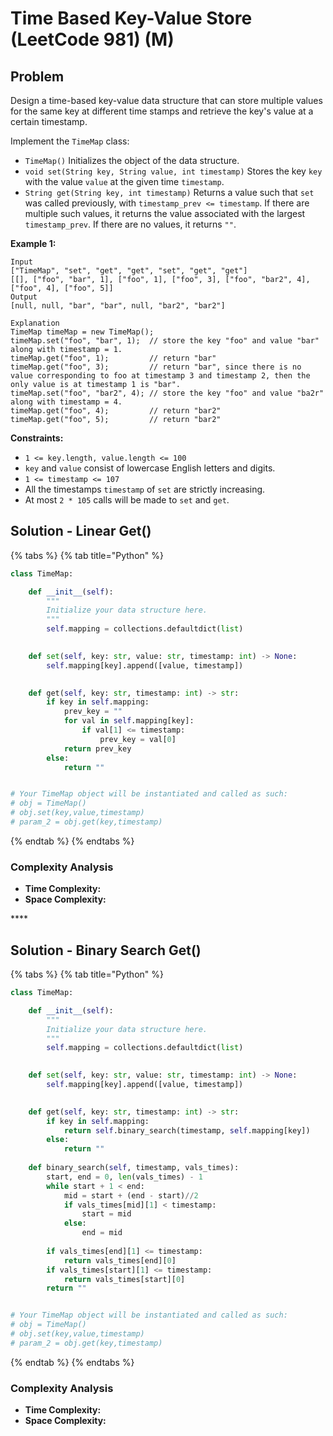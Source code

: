 # Time Based Key-Value Store \(LeetCode 981\) \(M\)

## Problem

Design a time-based key-value data structure that can store multiple values for the same key at different time stamps and retrieve the key's value at a certain timestamp.

Implement the `TimeMap` class:

* `TimeMap()` Initializes the object of the data structure.
* `void set(String key, String value, int timestamp)` Stores the key `key` with the value `value` at the given time `timestamp`.
* `String get(String key, int timestamp)` Returns a value such that `set` was called previously, with `timestamp_prev <= timestamp`. If there are multiple such values, it returns the value associated with the largest `timestamp_prev`. If there are no values, it returns `""`.

**Example 1:**

```text
Input
["TimeMap", "set", "get", "get", "set", "get", "get"]
[[], ["foo", "bar", 1], ["foo", 1], ["foo", 3], ["foo", "bar2", 4], ["foo", 4], ["foo", 5]]
Output
[null, null, "bar", "bar", null, "bar2", "bar2"]

Explanation
TimeMap timeMap = new TimeMap();
timeMap.set("foo", "bar", 1);  // store the key "foo" and value "bar" along with timestamp = 1.
timeMap.get("foo", 1);         // return "bar"
timeMap.get("foo", 3);         // return "bar", since there is no value corresponding to foo at timestamp 3 and timestamp 2, then the only value is at timestamp 1 is "bar".
timeMap.set("foo", "bar2", 4); // store the key "foo" and value "ba2r" along with timestamp = 4.
timeMap.get("foo", 4);         // return "bar2"
timeMap.get("foo", 5);         // return "bar2"
```

**Constraints:**

* `1 <= key.length, value.length <= 100`
* `key` and `value` consist of lowercase English letters and digits.
* `1 <= timestamp <= 107`
* All the timestamps `timestamp` of `set` are strictly increasing.
* At most `2 * 105` calls will be made to `set` and `get`.

## Solution - Linear Get\(\)

{% tabs %}
{% tab title="Python" %}
```python
class TimeMap:

    def __init__(self):
        """
        Initialize your data structure here.
        """
        self.mapping = collections.defaultdict(list)
        

    def set(self, key: str, value: str, timestamp: int) -> None:
        self.mapping[key].append([value, timestamp])
        

    def get(self, key: str, timestamp: int) -> str:
        if key in self.mapping:
            prev_key = ""
            for val in self.mapping[key]:
                if val[1] <= timestamp:
                    prev_key = val[0]
            return prev_key
        else:
            return ""


# Your TimeMap object will be instantiated and called as such:
# obj = TimeMap()
# obj.set(key,value,timestamp)
# param_2 = obj.get(key,timestamp)
```
{% endtab %}
{% endtabs %}

### Complexity Analysis

* **Time Complexity:**
* **Space Complexity:**

\*\*\*\*

## Solution - Binary Search Get\(\)

{% tabs %}
{% tab title="Python" %}
```python
class TimeMap:

    def __init__(self):
        """
        Initialize your data structure here.
        """
        self.mapping = collections.defaultdict(list)
        

    def set(self, key: str, value: str, timestamp: int) -> None:
        self.mapping[key].append([value, timestamp])
        

    def get(self, key: str, timestamp: int) -> str:
        if key in self.mapping:
            return self.binary_search(timestamp, self.mapping[key])
        else:
            return ""
    
    def binary_search(self, timestamp, vals_times):
        start, end = 0, len(vals_times) - 1
        while start + 1 < end:
            mid = start + (end - start)//2
            if vals_times[mid][1] < timestamp:
                start = mid
            else:
                end = mid
        
        if vals_times[end][1] <= timestamp:
            return vals_times[end][0]
        if vals_times[start][1] <= timestamp:
            return vals_times[start][0]
        return ""


# Your TimeMap object will be instantiated and called as such:
# obj = TimeMap()
# obj.set(key,value,timestamp)
# param_2 = obj.get(key,timestamp)
```
{% endtab %}
{% endtabs %}

### Complexity Analysis

* **Time Complexity:**
* **Space Complexity:**

